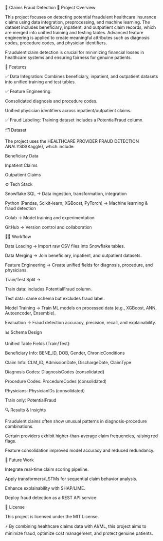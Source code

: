 🏥 Claims Fraud Detection
📌 Project Overview

This project focuses on detecting potential fraudulent healthcare insurance claims using data integration, preprocessing, and machine learning. The dataset includes beneficiary, inpatient, and outpatient claim records, which are merged into unified training and testing tables. Advanced feature engineering is applied to create meaningful attributes such as diagnosis codes, procedure codes, and physician identifiers.

Fraudulent claim detection is crucial for minimizing financial losses in healthcare systems and ensuring fairness for genuine patients.

🚀 Features

✅ Data Integration: Combines beneficiary, inpatient, and outpatient datasets into unified training and test tables.

✅ Feature Engineering:

Consolidated diagnosis and procedure codes.

Unified physician identifiers across inpatient/outpatient claims.

✅ Fraud Labeling: Training dataset includes a PotentialFraud column.

🗂️ Dataset

The project uses the HEALTHCARE PROVIDER FRAUD DETECTION ANALYSIS(Kaggle), which include:

Beneficiary Data 

Inpatient Claims 

Outpatient Claims 


⚙️ Tech Stack

Snowflake SQL → Data ingestion, transformation, integration

Python (Pandas, Scikit-learn, XGBoost, PyTorch) → Machine learning & fraud detection

Colab → Model training and experimentation

GitHub → Version control and collaboration

🧑‍💻 Workflow

Data Loading → Import raw CSV files into Snowflake tables.

Data Merging → Join beneficiary, inpatient, and outpatient datasets.

Feature Engineering → Create unified fields for diagnosis, procedure, and physicians.

Train/Test Split →

Train data: includes PotentialFraud column.

Test data: same schema but excludes fraud label.

Model Training → Train ML models on processed data (e.g., XGBoost, ANN, Autoencoder, Ensemble).

Evaluation → Fraud detection accuracy, precision, recall, and explainability.

📊 Schema Design

Unified Table Fields (Train/Test):

Beneficiary Info: BENE_ID, DOB, Gender, ChronicConditions

Claim Info: CLM_ID, AdmissionDate, DischargeDate, ClaimType

Diagnosis Codes: DiagnosisCodes (consolidated)

Procedure Codes: ProcedureCodes (consolidated)

Physicians: PhysicianIDs (consolidated)

Train only: PotentialFraud

🔍 Results & Insights

Fraudulent claims often show unusual patterns in diagnosis-procedure combinations.

Certain providers exhibit higher-than-average claim frequencies, raising red flags.

Feature consolidation improved model accuracy and reduced redundancy.

📅 Future Work

Integrate real-time claim scoring pipeline.

Apply transformers/LSTMs for sequential claim behavior analysis.

Enhance explainability with SHAP/LIME.

Deploy fraud detection as a REST API service.


📜 License

This project is licensed under the MIT License.

⚡ By combining healthcare claims data with AI/ML, this project aims to minimize fraud, optimize cost management, and protect genuine patients.
